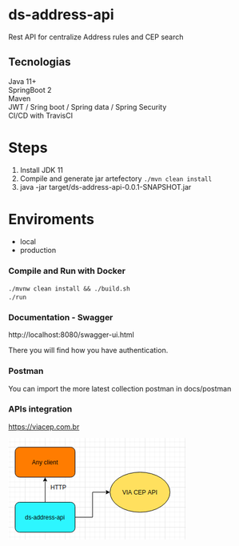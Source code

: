 # ds-address-api
Rest API for centralize Address rules and CEP search 

## Tecnologias
Java 11+ <br>
SpringBoot 2<br>
Maven<br>
JWT / Sring boot / Spring data / Spring Security<br>
CI/CD with TravisCI

# Steps

1. Install JDK 11
2. Compile and generate jar artefectory `./mvn clean install`
3. java -jar target/ds-address-api-0.0.1-SNAPSHOT.jar

# Enviroments

<ul>
  <li>local</li>
  <li>production</li>
</ul>

### Compile and Run with Docker
`./mvnw clean install && ./build.sh` <br>
`./run`

### Documentation - Swagger 

http://localhost:8080/swagger-ui.html

There you will find how you have authentication.

### Postman
You can import the more latest collection postman in docs/postman

### APIs integration
https://viacep.com.br

<img src="/docs/via_cep_integration.png"/>

